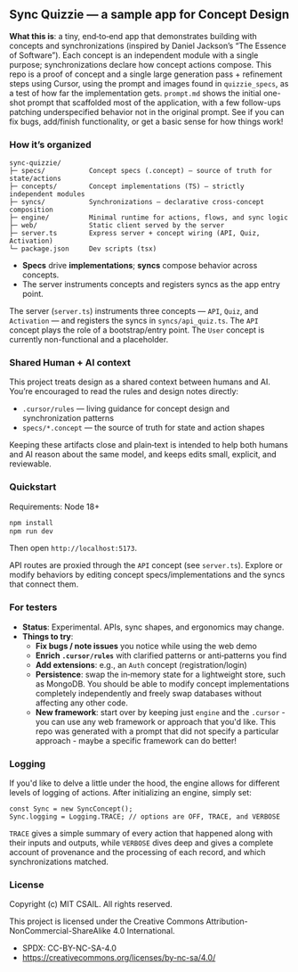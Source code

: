 ## Sync Quizzie — a sample app for Concept Design

**What this is**: a tiny, end‑to‑end app that demonstrates building with
concepts and synchronizations (inspired by Daniel Jackson’s “The Essence of
Software”). Each concept is an independent module with a single purpose;
synchronizations declare how concept actions compose. This repo is a proof of
concept and a single large generation pass + refinement steps using Cursor,
using the prompt and images found in `quizzie_specs`, as a test of how far the
implementation gets. `prompt.md` shows the initial one-shot prompt that
scaffolded most of the application, with a few follow-ups patching
underspecified behavior not in the original prompt. See if you can fix bugs,
add/finish functionality, or get a basic sense for how things work!

### How it’s organized

```text
sync-quizzie/
├─ specs/           Concept specs (.concept) — source of truth for state/actions
├─ concepts/        Concept implementations (TS) — strictly independent modules
├─ syncs/           Synchronizations — declarative cross‑concept composition
├─ engine/          Minimal runtime for actions, flows, and sync logic
├─ web/             Static client served by the server
├─ server.ts        Express server + concept wiring (API, Quiz, Activation)
└─ package.json     Dev scripts (tsx)
```

- **Specs** drive **implementations**; **syncs** compose behavior across
  concepts.
- The server instruments concepts and registers syncs as the app entry point.

The server (`server.ts`) instruments three concepts — `API`, `Quiz`, and
`Activation` — and registers the syncs in `syncs/api_quiz.ts`. The `API` concept
plays the role of a bootstrap/entry point. The `User` concept is currently
non-functional and a placeholder.

### Shared Human + AI context

This project treats design as a shared context between humans and AI. You’re
encouraged to read the rules and design notes directly:

- `.cursor/rules` — living guidance for concept design and synchronization
  patterns
- `specs/*.concept` — the source of truth for state and action shapes

Keeping these artifacts close and plain‑text is intended to help both humans and
AI reason about the same model, and keeps edits small, explicit, and reviewable.

### Quickstart

Requirements: Node 18+

```bash
npm install
npm run dev
```

Then open `http://localhost:5173`.

API routes are proxied through the `API` concept (see `server.ts`). Explore or
modify behaviors by editing concept specs/implementations and the syncs that
connect them.

### For testers

- **Status**: Experimental. APIs, sync shapes, and ergonomics may change.
- **Things to try**:
  - **Fix bugs / note issues** you notice while using the web demo
  - **Enrich `.cursor/rules`** with clarified patterns or anti‑patterns you find
  - **Add extensions**: e.g., an `Auth` concept (registration/login)
  - **Persistence**: swap the in‑memory state for a lightweight store, such as
    MongoDB. You should be able to modify concept implementations completely
    independently and freely swap databases without affecting any other code.
  - **New framework**: start over by keeping just `engine` and the `.cursor` -
    you can use any web framework or approach that you'd like. This repo was
    generated with a prompt that did not specify a particular approach - maybe a
    specific framework can do better!

### Logging

If you'd like to delve a little under the hood, the engine allows for different
levels of logging of actions. After initializing an engine, simply set:

```
const Sync = new SyncConcept();
Sync.logging = Logging.TRACE; // options are OFF, TRACE, and VERBOSE
```

`TRACE` gives a simple summary of every action that happened along with their
inputs and outputs, while `VERBOSE` dives deep and gives a complete account of
provenance and the processing of each record, and which synchronizations
matched.

### License

Copyright (c) MIT CSAIL. All rights reserved.

This project is licensed under the Creative Commons
Attribution-NonCommercial-ShareAlike 4.0 International.

- SPDX: CC-BY-NC-SA-4.0
- https://creativecommons.org/licenses/by-nc-sa/4.0/
